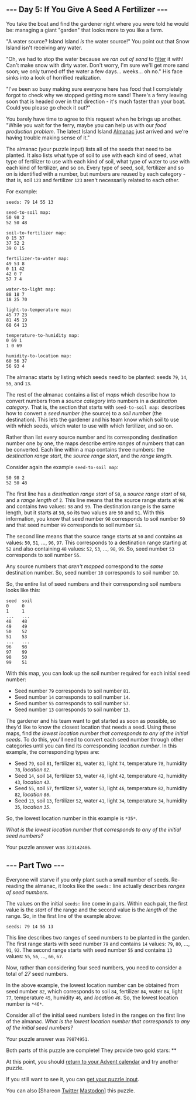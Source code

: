 \--- Day 5: If You Give A Seed A Fertilizer ---
----------

You take the boat and find the gardener right where you were told he would be: managing a giant "garden" that looks more to you like a farm.

"A water source? Island Island *is* the water source!" You point out that Snow Island isn't receiving any water.

"Oh, we had to stop the water because we *ran out of sand* to [filter](https://en.wikipedia.org/wiki/Sand_filter) it with! Can't make snow with dirty water. Don't worry, I'm sure we'll get more sand soon; we only turned off the water a few days... weeks... oh no." His face sinks into a look of horrified realization.

"I've been so busy making sure everyone here has food that I completely forgot to check why we stopped getting more sand! There's a ferry leaving soon that is headed over in that direction - it's much faster than your boat. Could you please go check it out?"

You barely have time to agree to this request when he brings up another. "While you wait for the ferry, maybe you can help us with our *food production problem*. The latest Island Island [Almanac](https://en.wikipedia.org/wiki/Almanac) just arrived and we're having trouble making sense of it."

The almanac (your puzzle input) lists all of the seeds that need to be planted. It also lists what type of soil to use with each kind of seed, what type of fertilizer to use with each kind of soil, what type of water to use with each kind of fertilizer, and so on. Every type of seed, soil, fertilizer and so on is identified with a number, but numbers are reused by each category - that is, soil `123` and fertilizer `123` aren't necessarily related to each other.

For example:

```
seeds: 79 14 55 13

seed-to-soil map:
50 98 2
52 50 48

soil-to-fertilizer map:
0 15 37
37 52 2
39 0 15

fertilizer-to-water map:
49 53 8
0 11 42
42 0 7
57 7 4

water-to-light map:
88 18 7
18 25 70

light-to-temperature map:
45 77 23
81 45 19
68 64 13

temperature-to-humidity map:
0 69 1
1 0 69

humidity-to-location map:
60 56 37
56 93 4

```

The almanac starts by listing which seeds need to be planted: seeds `79`, `14`, `55`, and `13`.

The rest of the almanac contains a list of *maps* which describe how to convert numbers from a *source category* into numbers in a *destination category*. That is, the section that starts with `seed-to-soil map:` describes how to convert a *seed number* (the source) to a *soil number* (the destination). This lets the gardener and his team know which soil to use with which seeds, which water to use with which fertilizer, and so on.

Rather than list every source number and its corresponding destination number one by one, the maps describe entire *ranges* of numbers that can be converted. Each line within a map contains three numbers: the *destination range start*, the *source range start*, and the *range length*.

Consider again the example `seed-to-soil map`:

```
50 98 2
52 50 48

```

The first line has a *destination range start* of `50`, a *source range start* of `98`, and a *range length* of `2`. This line means that the source range starts at `98` and contains two values: `98` and `99`. The destination range is the same length, but it starts at `50`, so its two values are `50` and `51`. With this information, you know that seed number `98` corresponds to soil number `50` and that seed number `99` corresponds to soil number `51`.

The second line means that the source range starts at `50` and contains `48` values: `50`, `51`, ..., `96`, `97`. This corresponds to a destination range starting at `52` and also containing `48` values: `52`, `53`, ..., `98`, `99`. So, seed number `53` corresponds to soil number `55`.

Any source numbers that *aren't mapped* correspond to the *same* destination number. So, seed number `10` corresponds to soil number `10`.

So, the entire list of seed numbers and their corresponding soil numbers looks like this:

```
seed  soil
0     0
1     1
...   ...
48    48
49    49
50    52
51    53
...   ...
96    98
97    99
98    50
99    51

```

With this map, you can look up the soil number required for each initial seed number:

* Seed number `79` corresponds to soil number `81`.
* Seed number `14` corresponds to soil number `14`.
* Seed number `55` corresponds to soil number `57`.
* Seed number `13` corresponds to soil number `13`.

The gardener and his team want to get started as soon as possible, so they'd like to know the closest location that needs a seed. Using these maps, find *the lowest location number that corresponds to any of the initial seeds*. To do this, you'll need to convert each seed number through other categories until you can find its corresponding *location number*. In this example, the corresponding types are:

* Seed `79`, soil `81`, fertilizer `81`, water `81`, light `74`, temperature `78`, humidity `78`, *location `82`*.
* Seed `14`, soil `14`, fertilizer `53`, water `49`, light `42`, temperature `42`, humidity `43`, *location `43`*.
* Seed `55`, soil `57`, fertilizer `57`, water `53`, light `46`, temperature `82`, humidity `82`, *location `86`*.
* Seed `13`, soil `13`, fertilizer `52`, water `41`, light `34`, temperature `34`, humidity `35`, *location `35`*.

So, the lowest location number in this example is `*35*`.

*What is the lowest location number that corresponds to any of the initial seed numbers?*

Your puzzle answer was `323142486`.

\--- Part Two ---
----------

Everyone will starve if you only plant such a small number of seeds. Re-reading the almanac, it looks like the `seeds:` line actually describes *ranges of seed numbers*.

The values on the initial `seeds:` line come in pairs. Within each pair, the first value is the *start* of the range and the second value is the *length* of the range. So, in the first line of the example above:

```
seeds: 79 14 55 13
```

This line describes two ranges of seed numbers to be planted in the garden. The first range starts with seed number `79` and contains `14` values: `79`, `80`, ..., `91`, `92`. The second range starts with seed number `55` and contains `13` values: `55`, `56`, ..., `66`, `67`.

Now, rather than considering four seed numbers, you need to consider a total of *27* seed numbers.

In the above example, the lowest location number can be obtained from seed number `82`, which corresponds to soil `84`, fertilizer `84`, water `84`, light `77`, temperature `45`, humidity `46`, and *location `46`*. So, the lowest location number is `*46*`.

Consider all of the initial seed numbers listed in the ranges on the first line of the almanac. *What is the lowest location number that corresponds to any of the initial seed numbers?*

Your puzzle answer was `79874951`.

Both parts of this puzzle are complete! They provide two gold stars: \*\*

At this point, you should [return to your Advent calendar](/2023) and try another puzzle.

If you still want to see it, you can [get your puzzle input](5/input).

You can also [Shareon [Twitter](https://twitter.com/intent/tweet?text=I%27ve+completed+%22If+You+Give+A+Seed+A+Fertilizer%22+%2D+Day+5+%2D+Advent+of+Code+2023&url=https%3A%2F%2Fadventofcode%2Ecom%2F2023%2Fday%2F5&related=ericwastl&hashtags=AdventOfCode) [Mastodon](javascript:void(0);)] this puzzle.